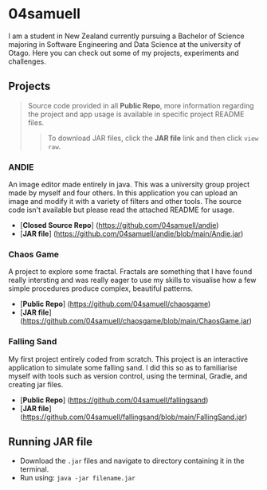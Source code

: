 # 04samuell

I am a student in New Zealand currently pursuing a Bachelor of Science majoring in Software Engineering and Data Science at the university of Otago. Here you can check out some of my projects, experiments and challenges.

## Projects
> Source code provided in all **Public Repo**, more information regarding the project and app usage is available in specific project README files.
> > To download JAR files, click the **JAR file** link and then click <code>view raw</code>.

### ANDIE

An image editor made entirely in java. This was a university group project made by myself and four others. In this application you can upload an image and modify it with a variety of filters and other tools. The source code isn't available but please read the attached README for usage.
- [**Closed Source Repo**] (https://github.com/04samuell/andie)
- [**JAR file**] (https://github.com/04samuell/andie/blob/main/Andie.jar)

### Chaos Game

A project to explore some fractal. Fractals are something that I have found really intersting and was really eager to use my skills to visualise how a few simple procedures produce complex, beautiful patterns.
- [**Public Repo**] (https://github.com/04samuell/chaosgame)
- [**JAR file**] (https://github.com/04samuell/chaosgame/blob/main/ChaosGame.jar)

### Falling Sand

My first project entirely coded from scratch. This project is an interactive application to simulate some falling sand. I did this so as to familiarise myself with tools such as version control, using the terminal, Gradle, and creating jar files. 
- [**Public Repo**] (https://github.com/04samuell/fallingsand)
- [**JAR file**] (https://github.com/04samuell/fallingsand/blob/main/FallingSand.jar)

## Running JAR file

- Download the <code>.jar</code> files and navigate to directory containing it in the terminal.
- Run using: <code>java -jar filename.jar</code>



<!---
04samuell/04samuell is a ✨ special ✨ repository because its `README.md` (this file) appears on your GitHub profile.
You can click the Preview link to take a look at your changes.
--->
